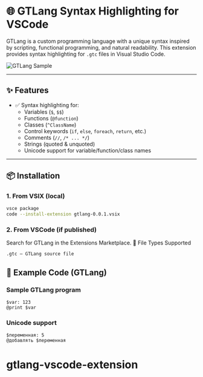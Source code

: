 # 🌐 GTLang Syntax Highlighting for VSCode

GTLang is a custom programming language with a unique syntax inspired by scripting, functional programming, and natural readability. This extension provides syntax highlighting for `.gtc` files in Visual Studio Code.

![GTLang Sample](./images/sample.png)

---

## ✨ Features

- ✅ Syntax highlighting for:
  - Variables (`$`, `$$`)
  - Functions (`@function`)
  - Classes (`^ClassName`)
  - Control keywords (`if`, `else`, `foreach`, `return`, etc.)
  - Comments (`//`, `/* ... */`)
  - Strings (quoted & unquoted)
  - Unicode support for variable/function/class names

---

## 📦 Installation

### 1. From VSIX (local)

```bash
vsce package
code --install-extension gtlang-0.0.1.vsix
```

### 2. From VSCode (if published)

Search for GTLang in the Extensions Marketplace.
📁 File Types Supported

    .gtc – GTLang source file

## 🎨 Example Code (GTLang)

### Sample GTLang program
```gtlang
$var: 123
@print $var
```

### Unicode support 
```gtlang
$переменная: 5
@добавлять $переменная
```
# gtlang-vscode-extension
